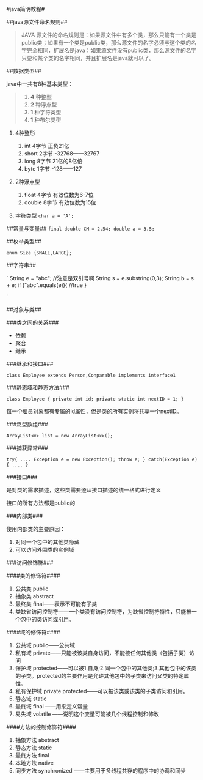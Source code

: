 #java简明教程#

##java源文件命名规则##

>JAVA 源文件的命名规则是：如果源文件中有多个类，那么只能有一个类是public类；如果有一个类是public类，那么源文件的名字必须与这个类的名字完全相同，扩展名是java；如果源文件没有public类，那么源文件的名字只要和某个类的名字相同，并且扩展名是java就可以了。  


##数据类型##

java中一共有8种基本类型：  
>1. **4** 种整型  
>2. **2** 种浮点型  
>3. **1** 种字符类型  
>4. **1** 种布尔类型  


1. 4种整形
    1. int  4字节   正负21亿
    2. short    2字节   -32768——32767
    3. long 8字节   21亿的8亿倍
    4. byte 1字节   -128——127

2. 2种浮点型
    1. float 4字节 有效位数为6-7位
    2. double 8字节 有效位数为15位

3. 字符类型
`
char a = 'A';
`
        
##常量与变量##
`
final double CM = 2.54;
double a = 3.5;
`

##枚举类型##

`
enum Size {SMALL,LARGE};
`

##字符串##

`
String e = "abc"; //注意是双引号啊
String s = e.substring(0,3);
String b = s + e;
if ("abc".equals(e)){
    //true
}

`

##对象与类##

###类之间的关系###
* 依赖
* 聚合
* 继承


###继承和接口###

`
class Employee extends Person,Conparable implements interface1
`


###静态域和静态方法###

`
class Employee
{
    private int id;
    private static int nextID = 1;
}
`

每一个雇员对象都有专属的id属性，但是类的所有实例将共享一个nextID。

###泛型数组###

`
ArrayList<x> list = new ArrayList<x>();
`

###捕获异常###

`
try{
    ....
    Exception e = new Exception();
    throw e;
}
catch(Exception e){
    ....
}
`


###接口###

是对类的需求描述，这些类需要遵从接口描述的统一格式进行定义  

接口的所有方法都是public的



###内部类###

使用内部类的主要原因：  

1. 对同一个包中的其他类隐藏  
2. 可以访问外围类的实例域  



###访问修饰符###

####类的修饰符####
1. 公共类 public  
2. 抽象类 abstract  
3. 最终类 final——表示不可能有子类  
4. 类缺省访问控制符——一个类没有访问控制符，为缺省控制符特性，只能被一个包中的类访问或引用。


####域的修饰符####

1. 公共域 public——公共域 
2. 私有域 private——只能被该类自身访问，不能被任何其他类（包括子类）访问   
3. 保护域 protected——可以被1.自身;2.同一个包中的其他类;3.其他包中的该类的子类。protected的主要作用是允许其他包中的子类来访问父类的特定属性。
4. 私有保护域 private protected——可以被该类或该类的子类访问和引用。
5. 静态域 static  
6. 最终域  final ——用来定义常量  
7. 易失域 volatile ——说明这个变量可能被几个线程控制和修改  


####方法的控制修饰符####

1. 抽象方法 abstract  
2. 静态方法 static  
3. 最终方法 final  
4. 本地方法 native  
5. 同步方法 synchronized  ——主要用于多线程共存的程序中的协调和同步  


